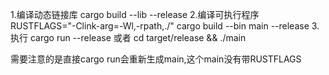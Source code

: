 1.编译动态链接库
cargo build --lib --release
2.编译可执行程序
RUSTFLAGS="-Clink-arg=-Wl,-rpath,./" cargo build --bin main --release
3.执行
cargo run --release
或者
cd target/release && ./main

需要注意的是直接cargo run会重新生成main,这个main没有带RUSTFLAGS